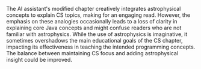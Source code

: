 The AI assistant's modified chapter creatively integrates astrophysical concepts to explain CS topics, making for an engaging read. However, the emphasis on these analogies occasionally leads to a loss of clarity in explaining core Java concepts and might confuse readers who are not familiar with astrophysics. While the use of astrophysics is imaginative, it sometimes overshadows the main educational goals of the CS chapter, impacting its effectiveness in teaching the intended programming concepts. The balance between maintaining CS focus and adding astrophysical insight could be improved.